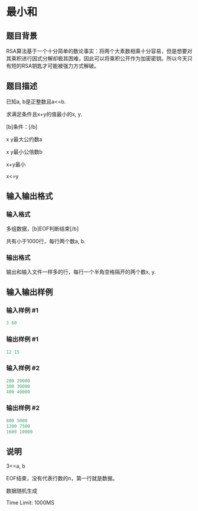 # 最小和

## 题目背景

RSA算法基于一个十分简单的数论事实：将两个大素数相乘十分容易，但是想要对其乘积进行因式分解却极其困难，因此可以将乘积公开作为加密密钥。所以今天只有短的RSA钥匙才可能被强力方式解破。

## 题目描述

已知a, b是正整数且a<=b.

求满足条件且x+y的值最小的x, y.

[b]条件：[/b]

x y最大公约数a

x y最小公倍数b

x+y最小

x<=y

## 输入输出格式

### 输入格式

多组数据，[b]EOF判断结束[/b]

共有小于1000行，每行两个数a, b.

### 输出格式

输出和输入文件一样多的行，每行一个半角空格隔开的两个数x, y.

## 输入输出样例

### 输入样例 #1

```cpp
3 60
```


### 输出样例 #1

```cpp
12 15
```


### 输入样例 #2

```cpp
200 20000
300 30000
400 40000
```


### 输出样例 #2

```cpp
800 5000
1200 7500
1600 10000
```


## 说明

3<=a, b

EOF结束，没有代表行数的n，第一行就是数据。

数据随机生成

Time Limit: 1000MS

